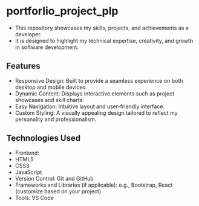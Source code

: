 # portforlio_project_plp
- This repository showcases my skills, projects, and achievements as a developer.
- It is designed to highlight my technical expertise, creativity, and growth in software development.

## Features
- Responsive Design: Built to provide a seamless experience on both desktop and mobile devices.
- Dynamic Content: Displays interactive elements such as project showcases and skill charts.
- Easy Navigation: Intuitive layout and user-friendly interface.
- Custom Styling: A visually appealing design tailored to reflect my personality and professionalism.

## Technologies Used
- Frontend:
- HTML5
- CSS3
- JavaScript
- Version Control: Git and GitHub
- Frameworks and Libraries (if applicable): e.g., Bootstrap, React (customize based on your project)
- Tools: VS Code
